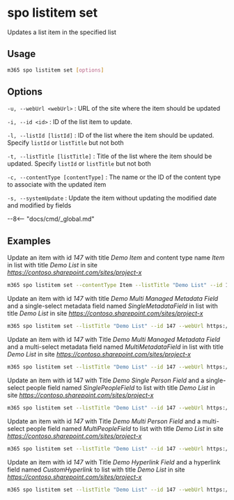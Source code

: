# spo listitem set

Updates a list item in the specified list

## Usage

```sh
m365 spo listitem set [options]
```

## Options

`-u, --webUrl <webUrl>`
: URL of the site where the item should be updated

`-i, --id <id>`
: ID of the list item to update.

`-l, --listId [listId]`
: ID of the list where the item should be updated. Specify `listId` or `listTitle` but not both

`-t, --listTitle [listTitle]`
: Title of the list where the item should be updated. Specify `listId` or `listTitle` but not both

`-c, --contentType [contentType]`
: The name or the ID of the content type to associate with the updated item

`-s, --systemUpdate`
: Update the item without updating the modified date and modified by fields

--8<-- "docs/cmd/_global.md"

## Examples

Update an item with id _147_ with title _Demo Item_ and content type name _Item_ in list with title _Demo List_ in site _https://contoso.sharepoint.com/sites/project-x_

```sh
m365 spo listitem set --contentType Item --listTitle "Demo List" --id 147 --webUrl https://contoso.sharepoint.com/sites/project-x --Title "Demo Item"
```

Update an item with id _147_ with title _Demo Multi Managed Metadata Field_ and a single-select metadata field named _SingleMetadataField_ in list with title _Demo List_ in site _https://contoso.sharepoint.com/sites/project-x_

```sh
m365 spo listitem set --listTitle "Demo List" --id 147 --webUrl https://contoso.sharepoint.com/sites/project-x --Title "Demo Single Managed Metadata Field" --SingleMetadataField "TermLabel1|fa2f6bfd-1fad-4d18-9c89-289fe6941377;"
```

Update an item with id _147_ with Title _Demo Multi Managed Metadata Field_ and a multi-select metadata field named _MultiMetadataField_ in list with title _Demo List_ in site _https://contoso.sharepoint.com/sites/project-x_

```sh
m365 spo listitem set --listTitle "Demo List" --id 147 --webUrl https://contoso.sharepoint.com/sites/project-x --Title "Demo Multi Managed Metadata Field" --MultiMetadataField "TermLabel1|cf8c72a1-0207-40ee-aebd-fca67d20bc8a;TermLabel2|e5cc320f-8b65-4882-afd5-f24d88d52b75;"
```

Update an item with id 147 with Title _Demo Single Person Field_ and a single-select people field named _SinglePeopleField_ to list with title _Demo List_ in site _https://contoso.sharepoint.com/sites/project-x_

```sh
m365 spo listitem set --listTitle "Demo List" --id 147 --webUrl https://contoso.sharepoint.com/sites/project-x --Title "Demo Single Person Field" --SinglePeopleField "[{'Key':'i:0#.f|membership|markh@conotoso.com'}]"
```

Update an item with id _147_ with Title _Demo Multi Person Field_ and a multi-select people field named _MultiPeopleField_ to list with title _Demo List_ in site _https://contoso.sharepoint.com/sites/project-x_

```sh
m365 spo listitem set --listTitle "Demo List" --id 147 --webUrl https://contoso.sharepoint.com/sites/project-x --Title "Demo Multi Person Field" --MultiPeopleField "[{'Key':'i:0#.f|membership|markh@conotoso.com'},{'Key':'i:0#.f|membership|adamb@conotoso.com'}]"
```

Update an item with id _147_ with Title _Demo Hyperlink Field_ and a hyperlink field named _CustomHyperlink_ to list with title _Demo List_ in site _https://contoso.sharepoint.com/sites/project-x_

```sh
m365 spo listitem set --listTitle "Demo List" --id 147 --webUrl https://contoso.sharepoint.com/sites/project-x --Title "Demo Hyperlink Field" --CustomHyperlink "https://www.bing.com, Bing"
```
